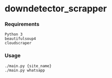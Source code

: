 # downdetector_scrapper

### Requirements
```
Python 3
beautifulsoup4
cloudscraper
```

### Usage
```
./main.py {site_name}
./main.py whatsapp
```
